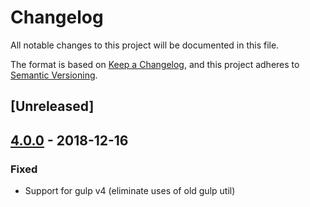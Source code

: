 # Changelog
All notable changes to this project will be documented in this file.

The format is based on [Keep a Changelog](https://keepachangelog.com/en/1.0.0/),
and this project adheres to [Semantic Versioning](https://semver.org/spec/v2.0.0.html).

## [Unreleased]

## [4.0.0] - 2018-12-16
### Fixed
- Support for gulp v4 (eliminate uses of old gulp util)

[4.0.0]: https://github.com/robwierzbowski/gulp-intermediate/compare/3.0.1...HEAD
